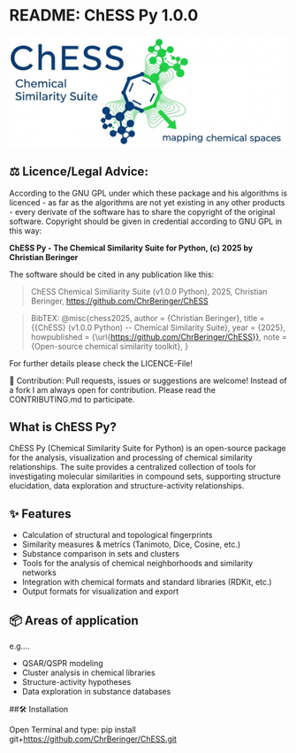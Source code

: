 # README: ChESS Py 1.0.0

<p align="center">
  <img src="assets/ChESS_banner.png" alt="ChESS Logo" width="550"/>
</p>

## ⚖️ Licence/Legal Advice:
According to the GNU GPL under which these package and his algorithms is licenced - as far as the algorithms are not yet existing in any other products - every derivate of the software has to share the copyright of the original software.
Copyright should be given in credential according to GNU GPL in this way:

**ChESS Py - The Chemical Similarity Suite for Python, (c) 2025 by Christian Beringer**
  
  
The software should be cited in any publication like this:
> ChESS Chemical Similiarity Suite (v1.0.0 Python), 2025, Christian Beringer, https://github.com/ChrBeringer/ChESS

> BibTEX:
> @misc{chess2025,
>  author       = {Christian Beringer},
>  title        = {{ChESS} (v1.0.0 Python) -- Chemical Similarity Suite},
>  year         = {2025},
>  howpublished = {\url{https://github.com/ChrBeringer/ChESS}},
>  note         = {Open-source chemical similarity toolkit},
> }

For further details please check the LICENCE-File!

🤝 Contribution:
Pull requests, issues or suggestions are welcome!
Instead of a fork I am always open for contribution.
Please read the CONTRIBUTING.md to participate.

## What is ChESS Py?
ChESS Py (Chemical Similarity Suite for Python) is an open-source package for the analysis, visualization and processing of chemical similarity relationships. The suite provides a centralized collection of tools for investigating molecular similarities in compound sets, supporting structure elucidation, data exploration and structure-activity relationships.

## ✨ Features
- Calculation of structural and topological fingerprints
- Similarity measures & metrics (Tanimoto, Dice, Cosine, etc.)
- Substance comparison in sets and clusters
- Tools for the analysis of chemical neighborhoods and similarity networks
- Integration with chemical formats and standard libraries (RDKit, etc.)
- Output formats for visualization and export

## 📦 Areas of application
e.g....
- QSAR/QSPR modeling
- Cluster analysis in chemical libraries
- Structure-activity hypotheses
- Data exploration in substance databases


##🛠️ Installation

Open Terminal and type:
pip install git+https://github.com/ChrBeringer/ChESS.git

